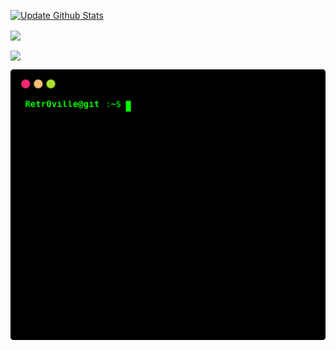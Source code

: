 

<p>
  <a href="https://github.com/yogeshwaran01/github-stats-terminal-style/actions/workflows/main.yml">
    <img src="https://github.com/yogeshwaran01/github-stats-terminal-style/actions/workflows/main.yml/badge.svg" alt="Update Github Stats" title="Terminal Style GitHub Stats">
  </a>
</p>
<p>
  <a href="https://github.com/Retr0ville">
    <img align="center" src="https://github-readme-stats.vercel.app/api?&theme=radical&username=Retr0ville&show_icons=true&count_private=true">
  </a>
</p>
<p>
<img align="center" src="https://github-readme-stats.vercel.app/api/top-langs/?username=Retr0ville&theme=radical&show_icons=true">
</p>
<p >
  <a href="https://github.com/Retr0ville">
    <img align="center" src="./github_stats.svg">
  </a>
</p>








